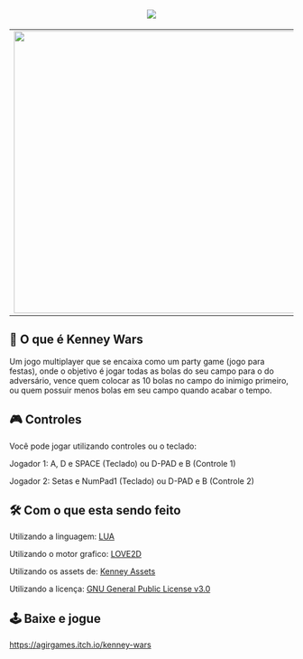 
<h1 align="center"> <img src="https://img.itch.zone/aW1nLzM4MjY3ODMucG5n/original/9jXuWj.png"> </h1>

<table>
  <tr>
    <td align="center" vertical-align: center;>
        <img src="https://img.itch.zone/aW1hZ2UvNjkzODM5LzM4MjY2OTcucG5n/347x500/pRIjpM.png" width="500px;"<br>
    </td>
    <td align="center">
        <img src="https://img.itch.zone/aW1hZ2UvNjkzODM5LzM4Mjg5NzkuZ2lm/347x500/7KKtIF.gif" width="500px;"<br>
    </td>
    <td align="center">
        <img src="https://img.itch.zone/aW1hZ2UvNjkzODM5LzM4Mjg5ODguZ2lm/347x500/w8efD9.gif" width="500px;"<br>
    </td>
    <td align="center">
        <img src="https://img.itch.zone/aW1hZ2UvNjkzODM5LzM4MjY2OTYucG5n/347x500/zH6dWm.png" width="500px;"<br>
    </td>
    <td align="center">
        <img src="https://img.itch.zone/aW1hZ2UvNjkzODM5LzM4MjY2OTgucG5n/347x500/HfaIZ7.png" width="500px;"<br>
    </td>
  </tr>
</table>

## 🎳 O que é Kenney Wars

Um jogo multiplayer que se encaixa como um party game (jogo para festas), onde o objetivo é jogar todas as bolas do seu campo para o do adversário, vence quem colocar as 10 bolas no campo do inimigo primeiro, ou quem possuir menos bolas em seu campo quando acabar o tempo.

## 🎮 Controles

Você pode jogar utilizando controles ou o teclado:

Jogador 1: A, D e SPACE (Teclado) ou D-PAD e B (Controle 1)

Jogador 2: Setas e NumPad1 (Teclado) ou D-PAD e B (Controle 2)

## 🛠 Com o que esta sendo feito

Utilizando a linguagem: <a href="https://www.lua.org">LUA</a>

Utilizando o motor grafico: <a href="https://love2d.org">LOVE2D</a>

Utilizando os assets de: <a href="https://www.kenney.nl/assets">Kenney Assets</a>

Utilizando a licença: <a href="https://www.gnu.org/licenses/gpl-3.0.pt-br.html">GNU General Public License v3.0</a>

## 🕹 Baixe e jogue

https://agirgames.itch.io/kenney-wars
